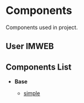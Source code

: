 # Components
Components used in project.

## User IMWEB

## Components List

+	**Base**

	+	[simple](https://github.com/imweb/Components/tree/master/base/Simple)


